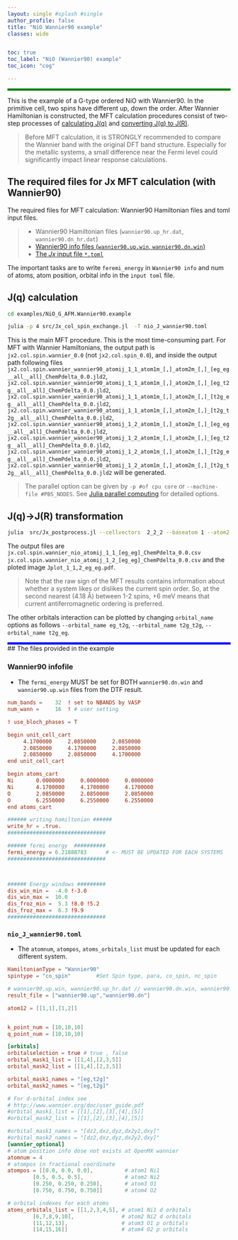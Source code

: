 ```yaml
---
layout: single #splash #single
author_profile: false
title: "NiO Wannier90 example"
classes: wide


toc: true
toc_label: "NiO (Wannier90) example"
toc_icon: "cog"

---
```


<style>
.color-box-green{
    background-color: green;
    height: 5px
}
</style>

<html>
<div class="color-box-green"></div>
</html>

This is the example of a G-type ordered NiO with Wannier90.
In the primitive cell, two spins have different up, down the order.
After Wannier Hamiltonian is constructed, the MFT calculation procedures consist of two-step processes of [calculating J(q)](#jq-calculation) and [converting J(q) to J(R)](#jq-jr-transformation).

> Before MFT calculation, it is STRONGLY recommended to compare the Wannier band with the original DFT band structure. Especially for the metallic systems, a small difference near the Fermi level could significantly impact linear response calculations.

## The required files for Jx MFT calculation (with Wannier90)

The required files for MFT calculation: Wannier90 Hamiltonian files and toml input files.
> - Wannier90 Hamiltonian files  (`wannier90.up_hr.dat`, `wannier90.dn_hr.dat`) 
> - [Wannier90 info files (`wannier90.up.win`, `wannier90.dn.win`)](#wannier90-infofile)
> - [The *Jx* input file `*.toml`](#nio_J_wannier90.toml)

The important tasks are to write `feremi_energy` in `Wannier90 info` and num of atoms, atom position, orbital info in the `input toml` file.


## J(q) calculation

```bash
cd examples/NiO_G_AFM.Wannier90.example
```

```bash
julia -p 4 src/Jx_col_spin_exchange.jl  -T nio_J_wannier90.toml
```

This is the main MFT procedure. 
This is the most time-consuming part.
For MFT with Wannier Hamiltonians, the output path is `jx2.col.spin.wannier_0.0` (not `jx2.col.spin_0.0`),
 and inside the output path following files 
 `jx2.col.spin.wannier_wannier90_atomij_1_1_atom1m_[,]_atom2m_[,]_[eg_eg__all__all]_ChemPdelta_0.0.jld2`, `jx2.col.spin.wannier_wannier90_atomij_1_1_atom1m_[,]_atom2m_[,]_[eg_t2g__all__all]_ChemPdelta_0.0.jld2`, `jx2.col.spin.wannier_wannier90_atomij_1_1_atom1m_[,]_atom2m_[,]_[t2g_eg__all__all]_ChemPdelta_0.0.jld2`, `jx2.col.spin.wannier_wannier90_atomij_1_1_atom1m_[,]_atom2m_[,]_[t2g_t2g__all__all]_ChemPdelta_0.0.jld2`, `jx2.col.spin.wannier_wannier90_atomij_1_2_atom1m_[,]_atom2m_[,]_[eg_eg__all__all]_ChemPdelta_0.0.jld2`, `jx2.col.spin.wannier_wannier90_atomij_1_2_atom1m_[,]_atom2m_[,]_[eg_t2g__all__all]_ChemPdelta_0.0.jld2`,
`jx2.col.spin.wannier_wannier90_atomij_1_2_atom1m_[,]_atom2m_[,]_[t2g_eg__all__all]_ChemPdelta_0.0.jld2`, `jx2.col.spin.wannier_wannier90_atomij_1_2_atom1m_[,]_atom2m_[,]_[t2g_t2g__all__all]_ChemPdelta_0.0.jld2`
  will be generated.


> The parallel option can be given by `-p #of cpu core` or `--machine-file #PBS_NODES`. See [Julia parallel computing](https://docs.julialang.org/en/v1/manual/parallel-computing/#Starting-and-managing-worker-processes-1) for detailed options.

## J(q)->J(R) transformation
```bash
julia  src/Jx_postprocess.jl --cellvectors  2_2_2 --baseatom 1 --atom2 1,2 --orbital_name eg_eg  jx2.col.spin.wannier_0.0
```

The output files are `jx.col.spin.wannier_nio_atomij_1_1_[eg_eg]_ChemPdelta_0.0.csv`
`jx.col.spin.wannier_nio_atomij_1_2_[eg_eg]_ChemPdelta_0.0.csv` and the ploted image `Jplot_1_1,2_eg_eg.pdf`.
> Note that the raw sign of the MFT results contains information about whether a system likes or dislikes the current spin order. So, at the second nearest (4.18 Å) between 1-2 spins, +6 meV means that current antiferromagnetic ordering is preferred.


The other orbitals interaction can be plotted by changing `orbital_name` options as follows `--orbital_name eg_t2g`, `--orbital_name t2g_t2g`, `--orbital_name t2g_eg`.

<style>
.color-box-blue{
    background-color: blue;
    height: 5px
}
</style>

<html>
<div class="color-box-blue"></div>
</html>
## The files provided in the example


### Wannier90 infofile
 
 * The `fermi_energy` MUST be set for BOTH `wannier90.dn.win` and `wannier90.up.win` files from the DTF result.




```toml
num_bands =    32  ! set to NBANDS by VASP
num_wann =     16  ! # user setting

! use_bloch_phases = T

begin unit_cell_cart
     4.1700000     2.0850000     2.0850000
     2.0850000     4.1700000     2.0850000
     2.0850000     2.0850000     4.1700000
end unit_cell_cart

begin atoms_cart
Ni       0.0000000     0.0000000     0.0000000
Ni       4.1700000     4.1700000     4.1700000
O        2.0850000     2.0850000     2.0850000
O        6.2550000     6.2550000     6.2550000
end atoms_cart

###### writing hamiltonian ######
write_hr = .true.
###############################

###### fermi energy  ##########
fermi_energy = 6.21888783      # <- MUST BE UPDATED FOR EACH SYSTEMS
###############################



###### Energy windows #########
dis_win_min =  -4.0 !-3.0
dis_win_max =  10.0
dis_froz_min =  5.3 !8.0 !5.2
dis_froz_max =  6.3 !9.9
###############################
```

###  `nio_J_wannier90.toml`

 * The `atomnum`, `atompos`, `atoms_orbitals_list` must be updated for each different system.

```toml
HamiltonianType = "Wannier90"
spintype = "co_spin"        #Set Spin type, para, co_spin, nc_spin

# wannier90.up.win, wannier90.up_hr.dat // wannier90.dn.win, wannier90.dn_hr.dat files are required.
result_file = ["wannier90.up","wannier90.dn"]

atom12 = [[1,1],[1,2]]


k_point_num = [10,10,10]
q_point_num = [10,10,10]

[orbitals]
orbitalselection = true # true , false
orbital_mask1_list = [[1,4],[2,3,5]]
orbital_mask2_list = [[1,4],[2,3,5]]

orbital_mask1_names = "[eg,t2g]"
orbital_mask2_names = "[eg,t2g]"

# For d-orbital index see
# http://www.wannier.org/doc/user_guide.pdf
#orbital_mask1_list = [[1],[2],[3],[4],[5]]
#orbital_mask2_list = [[1],[2],[3],[4],[5]]

#orbital_mask1_names = "[dz2,dxz,dyz,dx2y2,dxy]"
#orbital_mask2_names = "[dz2,dxz,dyz,dx2y2,dxy]"
[wannier_optional]
# atom position info dose not exists at OpenMX wannier
atomnum = 4
# atompos in fractional coordinate
atompos = [[0.0, 0.0, 0.0],          # atom1 Ni1
        [0.5, 0.5, 0.5],             # atom2 Ni2
        [0.250, 0.250, 0.250],       # atom3 O1
        [0.750, 0.750, 0.750]]       # atom4 O2

# orbital indexes for each atoms
atoms_orbitals_list = [[1,2,3,4,5], # atom1 Ni1 d orbitals
        [6,7,8,9,10],               # atom2 Ni2 d orbitals
        [11,12,13],                 # atom3 O1 p orbitals
        [14,15,16]]                 # atom4 O2 p orbitals

```